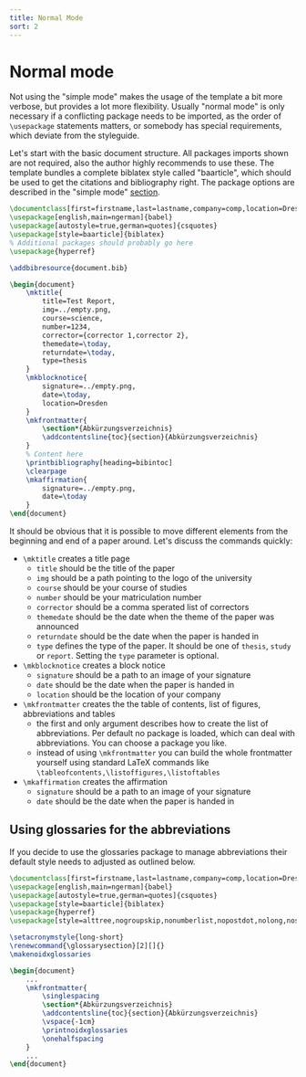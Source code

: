 ```yaml
---
title: Normal Mode
sort: 2
---
```

# Normal mode
Not using the "simple mode" makes the usage of the template a bit more verbose, but provides a lot more flexibility.
Usually "normal mode" is only necessary if a conflicting package needs to be imported, as the order of `\usepackage` statements matters, or somebody has special requirements, which deviate from the styleguide.

Let's start with the basic document structure.
All packages imports shown are not required, also the author highly recommends to use these.
The template bundles a complete biblatex style called "baarticle", which should be used to get the citations and bibliography right.
The package options are described in the "simple mode" [section](./simple).
```latex
\documentclass[first=firstname,last=lastname,company=comp,location=Dresden]{baarticle}
\usepackage[english,main=ngerman]{babel}
\usepackage[autostyle=true,german=quotes]{csquotes}
\usepackage[style=baarticle]{biblatex}
% Additional packages should probably go here
\usepackage{hyperref}

\addbibresource{document.bib}

\begin{document}
    \mktitle{
        title=Test Report,
        img=../empty.png,
        course=science,
        number=1234,
        corrector={corrector 1,corrector 2},
        themedate=\today,
        returndate=\today,
        type=thesis
    }
    \mkblocknotice{
        signature=../empty.png,
        date=\today,
        location=Dresden
    }
    \mkfrontmatter{
        \section*{Abkürzungsverzeichnis}
        \addcontentsline{toc}{section}{Abkürzungsverzeichnis}
    }
    % Content here
    \printbibliography[heading=bibintoc]
    \clearpage
    \mkaffirmation{
        signature=../empty.png,
        date=\today
    }
\end{document}
```
It should be obvious that it is possible to move different elements from the beginning and end of a paper around. Let's discuss the commands quickly:
- `\mktitle` creates a title page
    - `title` should be the title of the paper
    - `img` should be a path pointing to the logo of the university
    - `course` should be your course of studies
    - `number` should be your matriculation number
    - `corrector` should be a comma sperated list of correctors
    - `themedate` should be the date when the theme of the paper was announced
    - `returndate` should be the date when the paper is handed in
    - `type` defines the type of the paper. It should be one of `thesis`, `study` or `report`. Setting the `type` parameter is optional.
- `\mkblocknotice` creates a block notice
    - `signature` should be a path to an image of your signature
    - `date` should be the date when the paper is handed in
    - `location` should be the location of your company
- `\mkfrontmatter` creates the the table of contents, list of figures, abbreviations and tables
    - the first and only argument describes how to create the list of abbreviations. Per default no package is loaded, which can deal with abbreviations. You can choose a package you like.
    - instead of using `\mkfrontmatter` you can build the whole frontmatter yourself using standard LaTeX commands like `\tableofcontents,\listoffigures,\listoftables`
- `\mkaffirmation` creates the affirmation
    - `signature` should be a path to an image of your signature
    - `date` should be the date when the paper is handed in

## Using glossaries for the abbreviations
If you decide to use the glossaries package to manage abbreviations their default style needs to adjusted as outlined below.
```latex
\documentclass[first=firstname,last=lastname,company=comp,location=Dresden]{baarticle}
\usepackage[english,main=ngerman]{babel}
\usepackage[autostyle=true,german=quotes]{csquotes}
\usepackage[style=baarticle]{biblatex}
\usepackage{hyperref}
\usepackage[style=alttree,nogroupskip,nonumberlist,nopostdot,nolong,nosuper,nolist]{glossaries}

\setacronymstyle{long-short}
\renewcommand{\glossarysection}[2][]{}
\makenoidxglossaries

\begin{document}
    ...
    \mkfrontmatter{
        \singlespacing
        \section*{Abkürzungsverzeichnis}
        \addcontentsline{toc}{section}{Abkürzungsverzeichnis}
        \vspace{-1cm}
        \printnoidxglossaries
        \onehalfspacing
    }
    ...
\end{document}
```
